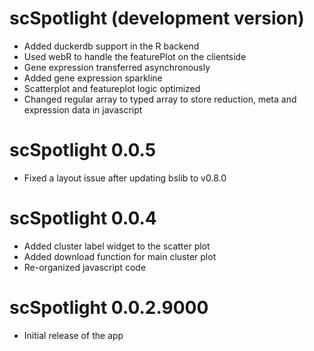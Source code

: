 # scSpotlight (development version)

- Added duckerdb support in the R backend
- Used webR to handle the featurePlot on the clientside
- Gene expression transferred asynchronously
- Added gene expression sparkline
- Scatterplot and featureplot logic optimized
- Changed regular array to typed array to store reduction, meta and expression data in javascript
  
# scSpotlight 0.0.5

- Fixed a layout issue after updating bslib to v0.8.0

# scSpotlight 0.0.4

- Added cluster label widget to the scatter plot
- Added download function for main cluster plot
- Re-organized javascript code

# scSpotlight 0.0.2.9000

* Initial release of the app

